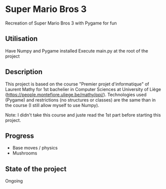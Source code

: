 # Super Mario Bros 3

Recreation of Super Mario Bros 3 with Pygame for fun

## Utilisation

Have Numpy and Pygame installed
Execute main.py at the root of the project

## Description

This project is based on the course "Premier projet d'informatique" of Laurent Mathy for 1st bachelier in Computer Sciences at University of Liège (https://people.montefiore.uliege.be/mathy/ppi/). Technologies used (Pygame) and restrictions (no structures or classes) are the same than in the course (I still allow myself to use Numpy).

Note: I didn't take this course and juste read the 1st part before starting this project.

## Progress

- Base moves / physics
- Mushrooms

## State of the project

Ongoing